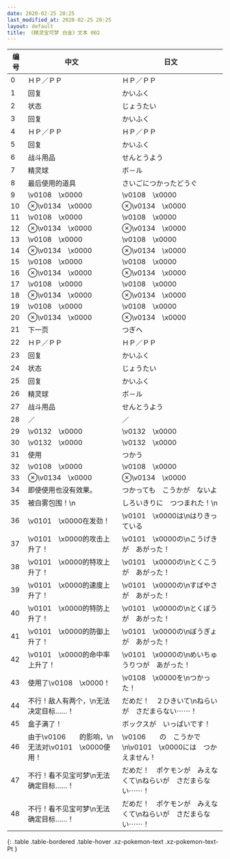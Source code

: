 ```yaml
---
date: 2020-02-25 20:25
last_modified_at: 2020-02-25 20:25
layout: default
title: 《精灵宝可梦 白金》文本 002
---
```

| 编号 | 中文 | 日文 |
| ---- | ---- | ---- |
| 0 | ＨＰ／ＰＰ | ＨＰ／ＰＰ |
| 1 | 回复 | かいふく |
| 2 | 状态 | じょうたい |
| 3 | 回复 | かいふく |
| 4 | ＨＰ／ＰＰ | ＨＰ／ＰＰ |
| 5 | 回复 | かいふく |
| 6 | 战斗用品 | せんとうよう |
| 7 | 精灵球 | ボ－ル |
| 8 | 最后使用的道具 | さいごにつかったどうぐ |
| 9 | \v0108　\x0000 | \v0108　\x0000 |
| 10 | ⊗\v0134　\x0000 | ⊗\v0134　\x0000 |
| 11 | \v0108　\x0000 | \v0108　\x0000 |
| 12 | ⊗\v0134　\x0000 | ⊗\v0134　\x0000 |
| 13 | \v0108　\x0000 | \v0108　\x0000 |
| 14 | ⊗\v0134　\x0000 | ⊗\v0134　\x0000 |
| 15 | \v0108　\x0000 | \v0108　\x0000 |
| 16 | ⊗\v0134　\x0000 | ⊗\v0134　\x0000 |
| 17 | \v0108　\x0000 | \v0108　\x0000 |
| 18 | ⊗\v0134　\x0000 | ⊗\v0134　\x0000 |
| 19 | \v0108　\x0000 | \v0108　\x0000 |
| 20 | ⊗\v0134　\x0000 | ⊗\v0134　\x0000 |
| 21 | 下一页 | つぎへ |
| 22 | ＨＰ／ＰＰ | ＨＰ／ＰＰ |
| 23 | 回复 | かいふく |
| 24 | 状态 | じょうたい |
| 25 | 回复 | かいふく |
| 26 | 精灵球 | ボ－ル |
| 27 | 战斗用品 | せんとうよう |
| 28 | ／ | ／ |
| 29 | \v0132　\x0000 | \v0132　\x0000 |
| 30 | \v0132　\x0000 | \v0132　\x0000 |
| 31 | 使用 | つかう |
| 32 | \v0108　\x0000 | \v0108　\x0000 |
| 33 | ⊗\v0134　\x0000 | ⊗\v0134　\x0000 |
| 34 | 即使使用也没有效果。 | つかっても　こうかが　ないよ |
| 35 | 被白雾包围！\n | しろいきりに　つつまれた！\n |
| 36 | \v0101　\x0000在发劲！ | \v0101　\x0000は\nはりきっている |
| 37 | \v0101　\x0000的攻击上升了！ | \v0101　\x0000の\nこうげきが　あがった！ |
| 38 | \v0101　\x0000的特攻上升了！ | \v0101　\x0000の\nとくこうが　あがった！ |
| 39 | \v0101　\x0000的速度上升了！ | \v0101　\x0000の\nすばやさが　あがった！ |
| 40 | \v0101　\x0000的特防上升了！ | \v0101　\x0000の\nとくぼうが　あがった！ |
| 41 | \v0101　\x0000的防御上升了！ | \v0101　\x0000の\nぼうぎょが　あがった！ |
| 42 | \v0101　\x0000的命中率上升了！ | \v0101　\x0000の\nめいちゅうりつが　あがった！ |
| 43 | 使用了\v0108　\x0000！ | \v0108　\x0000を\nつかった！ |
| 44 | 不行！敌人有两个，\n无法决定目标……！ | だめだ！　２ひきいて\nねらいが　さだまらない⋯⋯！ |
| 45 | 盒子满了！ | ボックスが　いっぱいです！ |
| 46 | 由于\v0106　　的影响，\n无法对\v0101　\x0000使用！ | \v0106　　の　こうかで\n\v0101　\x0000には　つかえません！ |
| 47 | 不行！看不见宝可梦\n无法确定目标……！ | だめだ！　ポケモンが　みえなくて\nねらいが　さだまらない⋯⋯！ |
| 48 | 不行！看不见宝可梦\n无法确定目标……！ | だめだ！　ポケモンが　みえなくて\nねらいが　さだまらない⋯⋯！ |
{: .table .table-bordered .table-hover .xz-pokemon-text .xz-pokemon-text-Pt }